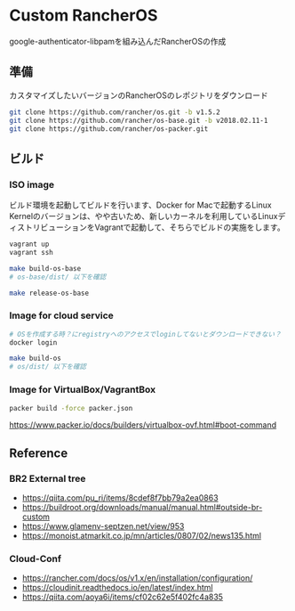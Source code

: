 # Custom RancherOS

google-authenticator-libpamを組み込んだRancherOSの作成

## 準備

カスタマイズしたいバージョンのRancherOSのレポジトリをダウンロード

```bash
git clone https://github.com/rancher/os.git -b v1.5.2
git clone https://github.com/rancher/os-base.git -b v2018.02.11-1
git clone https://github.com/rancher/os-packer.git
```

## ビルド

### ISO image

ビルド環境を起動してビルドを行います、Docker for Macで起動するLinux Kernelのバージョンは、やや古いため、新しいカーネルを利用しているLinuxディストリビューションをVagrantで起動して、そちらでビルドの実施をします。

```bash
vagrant up
vagrant ssh

make build-os-base
# os-base/dist/ 以下を確認

make release-os-base
```

### Image for cloud service

```bash
# OSを作成する時？にregistryへのアクセスでloginしてないとダウンロードできない？
docker login

make build-os
# os/dist/ 以下を確認
```

### Image for VirtualBox/VagrantBox

```bash
packer build -force packer.json 
```

https://www.packer.io/docs/builders/virtualbox-ovf.html#boot-command


## Reference

### BR2 External tree

- https://qiita.com/pu_ri/items/8cdef8f7bb79a2ea0863
- https://buildroot.org/downloads/manual/manual.html#outside-br-custom
- https://www.glamenv-septzen.net/view/953
- https://monoist.atmarkit.co.jp/mn/articles/0807/02/news135.html

### Cloud-Conf

- https://rancher.com/docs/os/v1.x/en/installation/configuration/
- https://cloudinit.readthedocs.io/en/latest/index.html
- https://qiita.com/aoya6i/items/cf02c62e5f402fc4a835
